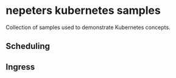# nepeters kubernetes samples

Collection of samples used to demonstrate Kubernetes concepts.

## Scheduling

## Ingress